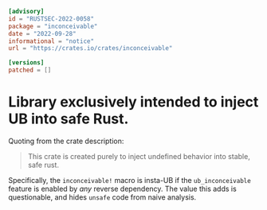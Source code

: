 ```toml
[advisory]
id = "RUSTSEC-2022-0058"
package = "inconceivable"
date = "2022-09-28"
informational = "notice"
url = "https://crates.io/crates/inconceivable"

[versions]
patched = []
```

# Library exclusively intended to inject UB into safe Rust.

Quoting from the crate description:

> This crate is created purely to inject undefined behavior into stable, safe rust.

Specifically, the `inconceivable!` macro is insta-UB if the `ub_inconceivable` feature is enabled by *any* reverse dependency.
The value this adds is questionable, and hides `unsafe` code from naive analysis.
